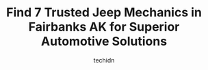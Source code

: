---
layout: ampstory
image: https://images.unsplash.com/photo-1630381796593-6b72c570dc43?ixlib=rb-4.0.3&ixid=MnwxMjA3fDB8MHxwaG90by1wYWdlfHx8fGVufDB8fHx8&auto=format&fit=crop&w=640&h=853&q=80
author: techidn
featured: false
description: Looking for reliable and skilled Jeep Mechanic in Fairbanks AK, USA? Your search ends here with the 7 best Jeep Mechanic in town. With their expertise and commitment to delivering exceptiona
title: Find 7 Trusted Jeep Mechanics in Fairbanks AK for Superior Automotive Solutions
cover:
   title: Find 7 Trusted Jeep Mechanics in Fairbanks AK for Superior Automotive Solutions
   subtitle: Rickpate
   background: https://images.unsplash.com/photo-1630381796593-6b72c570dc43?ixlib=rb-4.0.3&ixid=MnwxMjA3fDB8MHxwaG90by1wYWdlfHx8fGVufDB8fHx8&auto=format&fit=crop&w=640&h=853&q=80

pages: 
 - layout: thirds
   top: <h1>#1 Pearson Auto West</h1>
   bottom: "<p>This review is long overdue. First, thank you. Pearson Auto saved us - actually saved our entire vacation which was based on driving our 2001 Dodge + Truck Camper over 15</p>"
   background: https://www.knot35.com/toplist/wp-content/uploads/2023/06/best-jeep-mechanic-1-in-fairbanks-ak-1685840608.jpeg
   backgroundblur: true
 - layout: thirds
   top: <h1>#2 Metropolitan Garage</h1>
   bottom: "<p>3208 International St, Fairbanks, AK 99701, United States</p>"
   background: https://www.knot35.com/toplist/wp-content/uploads/2023/06/best-jeep-mechanic-2-in-fairbanks-ak-1685840608.jpeg
   cta:
      link: https://www.knot35.com/toplist/find-7-trusted-jeep-mechanics-in-fairbanks-ak-for-superior-automotive-solutions/
      text: Find 7 Trusted Jeep Mechanics in Fairbanks AK for Superior Automotive Solutions
 - layout: thirds
   top: <h1>#3 FrontLine Automotive</h1>
   bottom: "<p>1440 University Ave S, Fairbanks, AK 99709, United States</p>"
   background: https://www.knot35.com/toplist/wp-content/uploads/2023/06/best-jeep-mechanic-3-in-fairbanks-ak-1685840608.jpeg
   cta:
      link: https://www.knot35.com/toplist/find-7-trusted-jeep-mechanics-in-fairbanks-ak-for-superior-automotive-solutions/
      text: Find 7 Trusted Jeep Mechanics in Fairbanks AK for Superior Automotive Solutions
 - layout: thirds
   top: <h1>#4 University Chevron</h1>
   bottom: "<p>3245 College Rd, Fairbanks, AK 99709, United States</p>"
   background: https://images.unsplash.com/photo-1484589065579-248aad0d8b13?ixlib=rb-4.0.3&ixid=MnwxMjA3fDB8MHxwaG90by1wYWdlfHx8fGVufDB8fHx8&auto=format&fit=crop&w=640&h=853&q=80
   cta:
      link: https://www.knot35.com/toplist/find-7-trusted-jeep-mechanics-in-fairbanks-ak-for-superior-automotive-solutions/
      text: Find 7 Trusted Jeep Mechanics in Fairbanks AK for Superior Automotive Solutions
 - layout: thirds
   top: <h1>#5 Simard Automotive Inc</h1>
   bottom: "<p>4610 768 Gaffney Rd, Fairbanks, AK 99701, United States</p>"
   background: https://images.unsplash.com/photo-1489648022186-8f49310909a0?ixlib=rb-4.0.3&ixid=MnwxMjA3fDB8MHxwaG90by1wYWdlfHx8fGVufDB8fHx8&auto=format&fit=crop&w=640&h=853&q=80
   cta:
      link: https://www.knot35.com/toplist/find-7-trusted-jeep-mechanics-in-fairbanks-ak-for-superior-automotive-solutions/
      text: Find 7 Trusted Jeep Mechanics in Fairbanks AK for Superior Automotive Solutions
 - layout: thirds
   top: <h1>#6 Simard Automotive</h1>
   bottom: "<p>333 Illinois St, Fairbanks, AK 99701, United States</p>"
   background: https://images.unsplash.com/photo-1615749413727-825b59a857b5?ixlib=rb-4.0.3&ixid=MnwxMjA3fDB8MHxwaG90by1wYWdlfHx8fGVufDB8fHx8&auto=format&fit=crop&w=640&h=853&q=80
   cta:
      link: https://www.knot35.com/toplist/find-7-trusted-jeep-mechanics-in-fairbanks-ak-for-superior-automotive-solutions/
      text: Find 7 Trusted Jeep Mechanics in Fairbanks AK for Superior Automotive Solutions
 - layout: thirds
   top: <h1>#7 Simard Automotive Inc.</h1>
   bottom: "<p>2560 S Cushman St, Fairbanks, AK 99701, United States</p>"
   background: https://images.unsplash.com/photo-1597773150796-e5c14ebecbf5?ixlib=rb-4.0.3&ixid=MnwxMjA3fDB8MHxwaG90by1wYWdlfHx8fGVufDB8fHx8&auto=format&fit=crop&w=640&h=853&q=80
   cta:
      link: https://www.knot35.com/toplist/find-7-trusted-jeep-mechanics-in-fairbanks-ak-for-superior-automotive-solutions/
      text: Find 7 Trusted Jeep Mechanics in Fairbanks AK for Superior Automotive Solutions
 - layout: thirds
   middle: Continue reading...
   background: https://images.unsplash.com/photo-1613843873231-1447db182f97?ixlib=rb-4.0.3&ixid=MnwxMjA3fDB8MHxwaG90by1wYWdlfHx8fGVufDB8fHx8&auto=format&fit=crop&w=640&h=853&q=80
   cta:
      link: https://www.knot35.com/toplist/find-7-trusted-jeep-mechanics-in-fairbanks-ak-for-superior-automotive-solutions/
      text: Find 7 Trusted Jeep Mechanics in Fairbanks AK for Superior Automotive Solutions
      
---